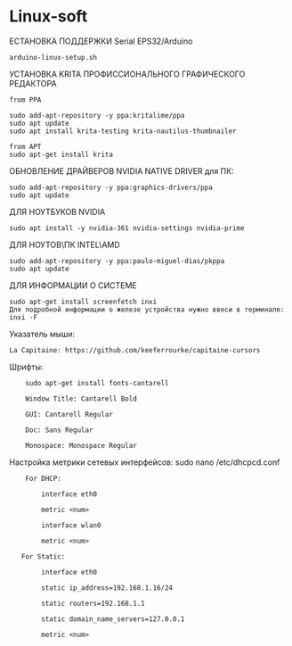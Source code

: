 # Linux-soft
EСТАНОВКА ПОДДЕРЖКИ Serial EPS32/Arduino

    arduino-linux-setup.sh

УСТАНОВКА KRITA ПРОФИССИОНАЛЬНОГО ГРАФИЧЕСКОГО РЕДАКТОРА

    from PPA
    
    sudo add-apt-repository -y ppa:kritalime/ppa
    sudo apt update
    sudo apt install krita-testing krita-nautilus-thumbnailer
    
    from APT
    sudo apt-get install krita
    
ОБНОВЛЕНИЕ ДРАЙВЕРОВ
    NVIDIA NATIVE DRIVER
    для ПК:

    sudo add-apt-repository -y ppa:graphics-drivers/ppa
    sudo apt update

ДЛЯ НОУТБУКОВ NVIDIA

    sudo apt install -y nvidia-361 nvidia-settings nvidia-prime

ДЛЯ НОУТОВ\ПК INTEL\AMD

    sudo add-apt-repository -y ppa:paulo-miguel-dias/pkppa
    sudo apt update
    
ДЛЯ ИНФОРМАЦИИ О СИСТЕМЕ

    sudo apt-get install screenfetch inxi
    Для подробной информации о железе устройства нужно ввеси в терминале: inxi -F
Указатель мыши:

    La Capitaine: https://github.com/keeferrourke/capitaine-cursors

Шрифты:

        sudo apt-get install fonts-cantarell

        Window Title: Cantarell Bold

        GUI: Cantarell Regular

        Doc: Sans Regular

        Monospace: Monospace Regular
        
Настройка метрики сетевых интерфейсов:
        sudo nano /etc/dhcpcd.conf
            
        For DHCP:
        
            interface eth0
        
            metric <num>
        
            interface wlan0
        
            metric <num>
            
       For Static:
       
            interface eth0
            
            static ip_address=192.168.1.16/24
            
            static routers=192.168.1.1
            
            static domain_name_servers=127.0.0.1
            
            metric <num>
